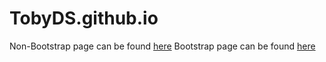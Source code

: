 # TobyDS.github.io

Non-Bootstrap page can be found [here](mypage.html)
Bootstrap page can be found [here](mypage_bootstrap.html)